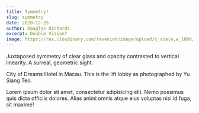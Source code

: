 ```yaml
---
title: Symmetry!
slug: symmetry
date: 2020-12-25
author: Douglas Richards
excerpt: Double Vision?
image: https://res.cloudinary.com/raveniot/image/upload/c_scale,w_1000/v1619638150/symmetry_afzqhu.jpg
---
```


Juxtaposed symmetry of clear glass and opacity contrasted to vertical linearity. A surreal, geometric sight.

City of Dreams Hotel in Macau. This is the lift lobby as photographed by Yu Siang Teo.

Lorem ipsum dolor sit amet, consectetur adipisicing elit. Nemo possimus quis dicta officiis dolores. Alias animi omnis atque eius voluptas nisi id fuga, sit maxime!
